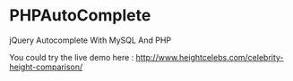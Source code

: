 PHPAutoComplete
===============

jQuery Autocomplete With MySQL And PHP

You could try the live demo here : http://www.heightcelebs.com/celebrity-height-comparison/
